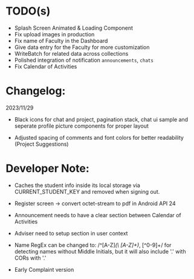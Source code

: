 # TODO(s)

- Splash Screen Animated & Loading Component
- Fix upload images in production
- Fix name of Faculty in the Dashboard
- Give data entry for the Faculty for more customization
- WriteBatch for related data across collections
- Polished integration of notification `announcements`, `chats`
- Fix Calendar of Activities

# Changelog:

2023/11/29

- Black icons for chat and project, pagination stack, chat ui sample and seperate profile picture components for proper layout

- Adjusted spacing of comments and font colors for better readability (Project Suggestions)

# Developer Note:

- Caches the student info inside its local storage via CURRENT_STUDENT_KEY and removed when signing out.

- Register screen -> convert octet-stream to pdf in Android API 24
- Announcement needs to have a clear section between Calendar of Activities
- Adviser need to setup section in user context
- Name RegEx can be changed to: /^[A-Z]_(\ [A-Z]+)_, [^0-9]+/ for detecting names without Middle Initials, but it will also include '.' with CORs with '.'
- Early Complaint version
